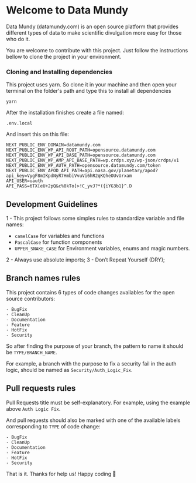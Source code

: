 # Welcome to Data Mundy

Data Mundy (datamundy.com) is an open source platform that provides different types of data to make scientific divulgation more easy for those who do it.

You are welcome to contribute with this project. Just follow the instructions bellow to clone the project in your environment.

### Cloning and Installing dependencies

This project uses yarn. So clone it in your machine and then open your terminal on the folder's path and type this to install all dependencies

    yarn

After the installation finishes create a file named:

    .env.local

And insert this on this file:

    NEXT_PUBLIC_ENV_DOMAIN=datamundy.com
    NEXT_PUBLIC_ENV_WP_API_ROOT_PATH=opensource.datamundy.com
    NEXT_PUBLIC_ENV_WP_API_BASE_PATH=opensource.datamundy.com
    NEXT_PUBLIC_ENV_WP_AMP_API_BASE_PATH=wp.crdps.xyz/wp-json/crdps/v1
    NEXT_PUBLIC_ENV_WP_AUTH_PATH=opensource.datamundy.com/token
    NEXT_PUBLIC_ENV_APOD_API_PATH=api.nasa.gov/planetary/apod?api_key=VygF8mIKpdNyR7HmbiVvuVi6hR2qKQheOUvUrxam
    API_USER=uauth
    API_PASS=6TX[eU+2pQ&c%8kTo]>!C_yvJ?*({iYG3b1}^.D

## Development Guidelines
1 - This project follows some simples rules to standardize variable and file names:
- ```camelCase``` for variables and functions
- ```PascalCase``` for function components
- ```UPPER_SNAKE_CASE``` for Environment variables, enums and magic numbers.

2 - Always use absolute imports;
3 - Don’t Repeat Yourself (DRY);

## Branch names rules

This project contains 6 types of code changes availables for the open source contributors:
```
- BugFix
- CleanUp
- Documentation
- Feature
- HotFix
- Security
```

So after finding the purpose of your branch, the pattern to name it should be ```TYPE/BRANCH_NAME```.

For example, a branch with the purpose to fix a security fail in the auth logic, should be named as ```Security/Auth_Logic_Fix```. 

## Pull requests rules

Pull Requests title must be self-explanatory. For example, using the example above ```Auth Logic Fix```.

And pull requests should also be marked with one of the available labels corresponding to ```TYPE``` of code change:
```
- BugFix
- CleanUp
- Documentation
- Feature
- HotFix
- Security
```

That is it. Thanks for help us! Happy coding 🙂

